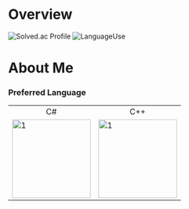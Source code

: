 # Overview

![Solved.ac Profile](https://mazassumnida.wtf/api/generate_badge?boj=buelk489)
![LanguageUse](https://github-readme-stats.vercel.app/api/top-langs/?username=neeko-onTheRoad&layout=compact&theme=dark)

# About Me

### Preferred Language
<table>
  <tr>
    <td align=center>
      C#
    </td>
    <td align=center>
      C++
    </td>
  </tr>
  <tr>
    <td>
      <img src="https://i.namu.wiki/i/rR0JqoHBX6JAFtqYRWEFCutl8t2UvLGETvnivzsAzcUgvycs-EDmvEW9Buj8AdK36K7FelgNRzf5gZW2T7vtQA.svg" alt=1 width=160px/>
    </td>
    <td>
      <img src="https://i.namu.wiki/i/Rv7cLGvX03Y-IX85VC6HXqtKuAhofMYJdodeW2v38Ghm6eCgDCqAhjXWcAWb0MB5UdvweeYI8QLNalwMevPplw.svg" alt=1 width=160px/>
    </td>
  </tr>
</table>
